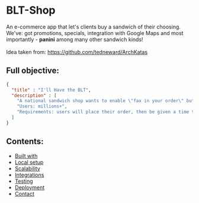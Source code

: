 # BLT-Shop
An e-commerce app that let's clients buy a sandwich of their choosing. <br> We've: got promotions, specials, integration with Google Maps and most importantly - **panini** among many other sandwich kinds! <br><br>
Idea taken from: https://github.com/tedneward/ArchKatas <br>
## Full objective: 
```json
{
  "title" : "I'll Have the BLT",
  "description" : [
    "A national sandwich shop wants to enable \"fax in your order\" but over the Internet instead (in addition to their current fax-in service)",
    "Users: millions+",
    "Requirements: users will place their order, then be given a time to pick up their sandwich and directions to the shop (which must integrate with Google Maps); if the shop offers a delivery service, dispatch the driver with the sandwich to the user; mobile-device accessibility; offer national daily promotionals/specials; offer local daily promotionals/specials; accept payment online or in person/on delivery"
  ]
}
```
## Contents:
- [Built with](#built-with)
- [Local setup](#local-setup)
- [Scalability](#scalability)
- [Integrations](#integrations)
- [Testing](#testing)
- [Deployment](#deployment)
- [Contact](#contact)
